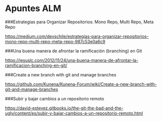 # Apuntes ALM

###Estrategias para Organizar Repositorios: Mono Repo, Multi Repo, Meta Repo

https://medium.com/devschile/estrategias-para-organizar-repositorios-mono-repo-multi-repo-meta-repo-987c53e0a6c9

###Una buena manera de afrontar la ramificación (branching) en Git

https://jesuslc.com/2012/11/24/una-buena-manera-de-afrontar-la-ramificacion-branching-en-git/

###Create a new branch with git and manage branches

https://github.com/Kunena/Kunena-Forum/wiki/Create-a-new-branch-with-git-and-manage-branches

###Subir y bajar cambios a un repositorio remoto

https://david-estevez.gitbooks.io/the-git-the-bad-and-the-ugly/content/es/subir-y-bajar-cambios-a-un-repositorio-remoto.html

